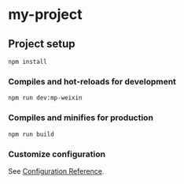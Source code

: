 <!--
 * @Author: suchunyin 1831869101@qq.com
 * @Date: 2024-08-01 11:13:46
 * @LastEditors: suchunyin 1831869101@qq.com
 * @LastEditTime: 2024-08-14 10:45:30
 * @FilePath: \my-project\README.md
 * @Description: 这是默认设置,请设置`customMade`, 打开koroFileHeader查看配置 进行设置: https://github.com/OBKoro1/koro1FileHeader/wiki/%E9%85%8D%E7%BD%AE
-->
# my-project

## Project setup
```
npm install
```

### Compiles and hot-reloads for development
```
npm run dev:mp-weixin
```

### Compiles and minifies for production
```
npm run build
```

### Customize configuration
See [Configuration Reference](https://cli.vuejs.org/config/).
